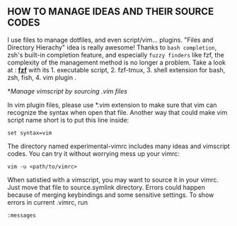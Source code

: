 ## HOW TO MANAGE IDEAS AND THEIR SOURCE CODES

I use files to manage dotfiles, and even script/vim... plugins. "Files and Directory Hierachy" idea is really awesome! Thanks to `bash completion`, zsh's built-in completion feature, and especially `fuzzy finders` like fzf, the complexity of the management method is no longer a problem. Take a look at : [**fzf**](https://github.com/junegunn/fzf) with its 1. executable script, 2. fzf-tmux, 3. shell extension for bash, zsh, fish, 4. vim plugin .

**Manage vimscript by sourcing *.vim files**

In vim plugin files, please use *.vim extension to make sure that vim can recognize the syntax when open that file. Another way that could make vim script name short is to put this line inside:

```set syntax=vim```

The directory named experimental-vimrc includes many ideas and vimscript codes. You can try it without worrying mess up your vimrc:

```vim -u <path/to/vimrc> ```

When satistied with a vimscript, you may want to source it in your vimrc. Just move that file to source.symlink directory. Errors could happen because of merging keybindings and some sensitive settings. To show errors in current .vimrc, run 

``` :messages ```
